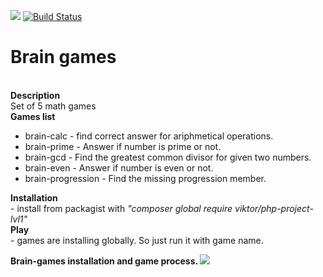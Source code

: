 <a href="https://codeclimate.com/github/vitek-mo/php-project-lvl1/maintainability"><img src="https://api.codeclimate.com/v1/badges/4183019995f4d16ee7f0/maintainability" /></a>
[![Build Status](https://travis-ci.org/vitek-mo/php-project-lvl1.svg?branch=master)](https://travis-ci.org/vitek-mo/php-project-lvl1)
# Brain games
<!--
php-project-lvl1
Start 11.10.2019
Viktor Moisseyenko
vitek.mo@gmail.com
-->

<br><b>Description</b>
<br>Set of 5 math games
<br><b>Games list</b>
<ul>
  <li>brain-calc - find correct answer for ariphmetical operations.
  <li>brain-prime - Answer if number is prime or not.
  <li>brain-gcd - Find the greatest common divisor for given two numbers.
  <li>brain-even - Answer if number is even or not.
  <li>brain-progression - Find the missing progression member.
</ul>

<b>Installation</b>
<br> - install from packagist with <i>"composer global require viktor/php-project-lvl1"</i>
<br><b>Play</b>
<br> - games are installing globally. So just run it with game name.

<b> Brain-games installation and game process. </b>
<a href="https://asciinema.org/a/SilcFXbKVr8hFfEJgA3jyhVj3" target="_blank"><img src="https://asciinema.org/a/SilcFXbKVr8hFfEJgA3jyhVj3.svg" /></a>
